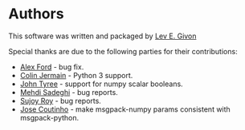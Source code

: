 <!---
-*- mode:markdown -*-
vi:ft=markdown
-->

Authors
=======
This software was written and packaged by [Lev E. Givon](https://github.com/lebedov)

Special thanks are due to the following parties for their contributions:

- [Alex Ford](https://github.com/asford) - bug fix.
- [Colin Jermain](https://github.com/cjermain) - Python 3 support.
- [John Tyree](https://github.com/johntyree) - support for numpy scalar booleans.
- [Mehdi Sadeghi](https://github.com/mehdisadeghi) - bug reports.
- [Sujoy Roy](https://github.com/tvkpz) - bug reports.
- [Jose Coutinho](https://github.com/tiagocoutinho) - make msgpack-numpy  params consistent with msgpack-python.
